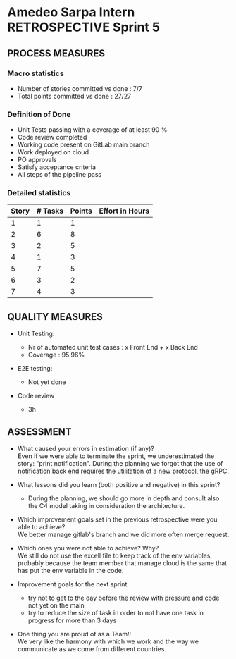 # Amedeo Sarpa Intern RETROSPECTIVE Sprint 5

## PROCESS MEASURES

### Macro statistics

- Number of stories committed vs done : 7/7
- Total points committed vs done : 27/27

### Definition of Done

- Unit Tests passing with a coverage of at least 90 %
- Code review completed
- Working code present on GitLab main branch
- Work deployed on cloud
- PO approvals
- Satisfy acceptance criteria
- All steps of the pipeline pass

### Detailed statistics

| Story | # Tasks | Points | Effort in Hours |
| ----- | ------- | ------ | --------------- |
| 1     | 1       | 1      |
| 2     | 6       | 8      |
| 3     | 2       | 5      |
| 4     | 1       | 3      |
| 5     | 7       | 5      |
| 6     | 3       | 2      |
| 7     | 4       | 3      |

## QUALITY MEASURES

- Unit Testing:

  - Nr of automated unit test cases : x Front End + x Back End
  - Coverage : 95.96%

- E2E testing:
  - Not yet done
- Code review
  - 3h

## ASSESSMENT

- What caused your errors in estimation (if any)? <br> Even if we were able to terminate the sprint, we underestimated the story: "print notification". During the planning we forgot that the use of notification back end requires the utilitation of a new protocol, the gRPC.

- What lessons did you learn (both positive and negative) in this sprint?

  - During the planning, we should go more in depth and consult also the C4 model taking in consideration the architecture.

- Which improvement goals set in the previous retrospective were you able to achieve? <br>
  We better manage gitlab's branch and we did more often merge request.
- Which ones you were not able to achieve? Why?<br>
  We still do not use the excell file to keep track of the env variables, probably because the team member that manage cloud is the same that has put the env variable in the code.

- Improvement goals for the next sprint <br>

  - try not to get to the day before the review with pressure and code not yet on the main
  - try to reduce the size of task in order to not have one task in progress for more than 3 days

- One thing you are proud of as a Team!!<br>
  We very like the harmony with which we work and the way we communicate as we come from different countries.
